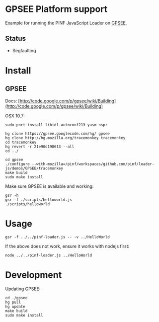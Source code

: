 GPSEE Platform support
======================

Example for running the PINF JavaScript Loader on [GPSEE](http://code.google.com/p/gpsee).

Status
------

  * Segfaulting


Install
=======

GPSEE
-----

Docs: [http://code.google.com/p/gpsee/wiki/Building](http://code.google.com/p/gpsee/wiki/Building)

OSX 10.7:

    sudo port install libidl autoconf213 yasm nspr

    hg clone https://gpsee.googlecode.com/hg/ gpsee
    hg clone http://hg.mozilla.org/tracemonkey tracemonkey
    cd tracemonkey
    hg revert -r 21e90d198613 --all
    cd ../
    
    cd gpsee
    ./configure --with-mozilla=/pinf/workspaces/github.com/pinf/loader-js/demos/GPSEE/tracemonkey
    make build
    sudo make install

Make sure GPSEE is available and working:

    gsr -h
    gsr -f ./scripts/helloworld.js
    ./scripts/helloworld

Usage
=====

    gsr -f ../../pinf-loader.js -- -v ../HelloWorld

If the above does not work, ensure it works with nodejs first:

    node ../../pinf-loader.js ../HelloWorld


Development
===========

Updating GPSEE:

    cd ./gpsee
    hg pull
    hg update
    make build
    sudo make install
